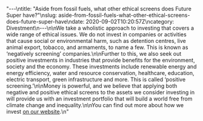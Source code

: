 "---\ntitle: \"Aside from fossil fuels, what other ethical screens does Future Super have?\"\nslug: aside-from-fossil-fuels-what-other-ethical-screens-does-future-super-have\ndate: 2020-09-02T10:20:57Z\ncategory: Divestment\n---\n\nWe take a wholistic approach to investing that covers a wide range of ethical issues. We do not invest in companies or activities that cause social or environmental harm, such as detention centres, live animal export, tobacco, and armaments, to name a few. This is known as ‘negatively screening’ companies.\n\nFurther to this, we also seek out positive investments in industries that provide benefits for the environment, society and the economy. These investments include renewable energy and energy efficiency, water and resource conservation, healthcare, education, electric transport, green infrastructure and more. This is called ‘positive screening.’\n\nMoney is powerful, and we believe that applying both negative and positive ethical screens to the assets we consider investing in will provide us with an investment portfolio that will build a world free from climate change and inequality.\n\nYou can find out more about how we invest [on our website](https://www.futuresuper.com.au/how-we-invest).\n"